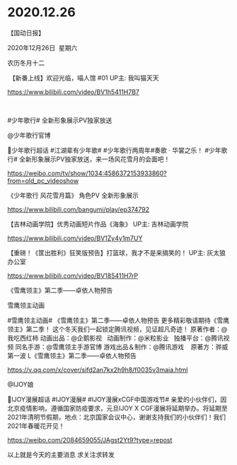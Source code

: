 ﻿#  2020.12.26
【国动日报】

2020年12月26日  星期六


农历冬月十二


 【新番上线】欢迎光临，喵人馆 #01 UP主: 我叫猫天天

https://www.bilibili.com/video/BV1h5411H7B7

 




#少年歌行# 全新形象展示PV独家放送

@少年歌行官博    


少年歌行超话 #江湖辈有少年歌# #少年歌行两周年#奏歌 · 华裳之乐！
#少年歌行# 全新形象展示PV独家放送，来一场风花雪月的会面吧！

https://weibo.com/tv/show/1034:4586372153933860?from=old_pc_videoshow

《少年歌行 风花雪月篇》 角色PV 全新形象展示

https://www.bilibili.com/bangumi/play/ep374792




【吉林动画学院】优秀动画短片作品《海象》 UP主: 吉林动画学院

https://www.bilibili.com/video/BV1Zy4y1m7UY




【重磅！《筐出胜利》狂笑版预告】打篮球，我才不是来搞笑的！ UP主: 灰太狼办公室

https://www.bilibili.com/video/BV185411H7rP







《雪鹰领主》第二季——卓依人物预告

雪鹰领主动画                


#雪鹰领主动画#
《雪鹰领主》第二季——卓依人物预告
更多精彩敬请期待《雪鹰领主》第二季！
这个冬天我们一起锁定腾讯视频，见证超凡奇迹！
原著作者：@我吃西红柿
动画出品：@企鹅影视  
动画制作：@米粒影业  
独播平台：@腾讯视频
同名手游：@雪鹰领主手游官博
游戏出品＆制作：@腾讯游戏   
原著方：骅威 第一波
L《雪鹰领主》第二季——卓依人物预告

https://v.qq.com/x/cover/sifd2an7kx2h9h8/f0035v3maia.html

@IJOY娘                            

IJOY漫展超话 #IJOY漫展# #IJOY漫展xCGF中国游戏节#
亲爱的小伙伴们，因北京疫情影响，遵循国家防疫要求，元旦IJOY X CGF漫展将延期举办。将延期至2021年清明节假期，地点：北京国家会议中心，谢谢支持我们的小伙伴们！我们 2021年春暖花开见！


https://weibo.com/2084659055/JAgst2Yt9?type=repost




以上就是今天的主要消息
求关注求转发













